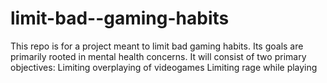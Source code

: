 # limit-bad--gaming-habits
This repo is for a project meant to limit bad gaming habits. Its goals are primarily rooted in mental health concerns. 
It will consist of two primary objectives:
  Limiting overplaying of videogames
  Limiting rage while playing

